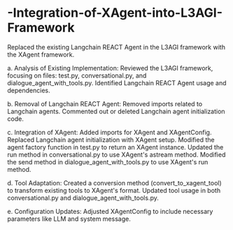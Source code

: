 # -Integration-of-XAgent-into-L3AGI-Framework
Replaced the existing Langchain REACT Agent in the L3AGI framework with the XAgent framework.


a. Analysis of Existing Implementation:
Reviewed the L3AGI framework, focusing on files: test.py, conversational.py, and dialogue_agent_with_tools.py.
Identified Langchain REACT Agent usage and dependencies.


b. Removal of Langchain REACT Agent:
Removed imports related to Langchain agents.
Commented out or deleted Langchain agent initialization code.


c. Integration of XAgent:
Added imports for XAgent and XAgentConfig.
Replaced Langchain agent initialization with XAgent setup.
Modified the agent factory function in test.py to return an XAgent instance.
Updated the run method in conversational.py to use XAgent's astream method.
Modified the send method in dialogue_agent_with_tools.py to use XAgent's run method.


d. Tool Adaptation:
Created a conversion method (convert_to_xagent_tool) to transform existing tools to XAgent's format.
Updated tool usage in both conversational.py and dialogue_agent_with_tools.py.


e. Configuration Updates:
Adjusted XAgentConfig to include necessary parameters like LLM and system message.


